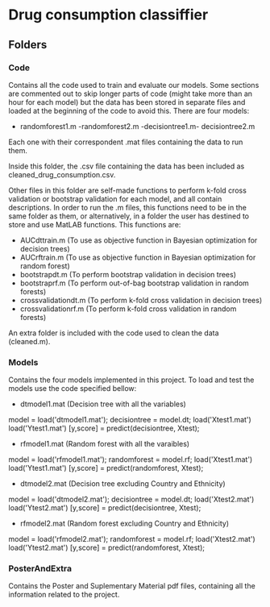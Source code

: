 # Drug consumption classiffier 

## Folders

### Code 

Contains all the code used to train and evaluate our models. Some sections are commented out to skip longer parts of code (might take more than an hour for each model) but the data has been stored in separate files and loaded at the beginning of the code to avoid this. There are four models: 
- randomforest1.m
-randomforest2.m
-decisiontree1.m-
decisiontree2.m

Each one with their correspondent .mat files containing the data to run them.  

Inside this folder, the .csv file containing the data has been included as cleaned_drug_consumption.csv. 

Other files in this folder are self-made functions to perform k-fold cross validation or bootstrap validation for each model, and all contain descriptions. In order to run the .m files, this functions need to be in the same folder as them, or alternatively, in a folder the user has destined to store and use MatLAB functions. This functions are:

- AUCdttrain.m (To use as objective function in Bayesian optimization for decision trees)
- AUCrftrain.m (To use as objective function in Bayesian optimization for random forest)
- bootstrapdt.m (To perform bootstrap validation in decision trees)
- bootstraprf.m (To perform out-of-bag bootstrap validation in random forests)
- crossvalidationdt.m (To perform k-fold cross validation in decision trees)
- crossvalidationrf.m (To perform k-fold cross validation in random forests)

An extra folder is included with the code used to clean the data (cleaned.m).


### Models

Contains the four models implemented in this project. To load and test the models use the code specified bellow:

- dtmodel1.mat (Decision tree with all the variables)

model = load('dtmodel1.mat');
decisiontree = model.dt;
load('Xtest1.mat')
load('Ytest1.mat')
[y,score] = predict(decisiontree, Xtest);


- rfmodel1.mat (Random forest with all the varaibles)

model = load('rfmodel1.mat');
randomforest = model.rf;
load('Xtest1.mat')
load('Ytest1.mat')
[y,score] = predict(randomforest, Xtest);


- dtmodel2.mat (Decision tree excluding Country and Ethnicity)

model = load('dtmodel2.mat');
decisiontree = model.dt;
load('Xtest2.mat')
load('Ytest2.mat')
[y,score] = predict(decisiontree, Xtest);


- rfmodel2.mat (Random forest excluding Country and Ethnicity)

model = load('rfmodel2.mat');
randomforest = model.rf;
load('Xtest2.mat')
load('Ytest2.mat')
[y,score] = predict(randomforest, Xtest);


### PosterAndExtra
Contains the Poster and Suplementary Material pdf files, containing all the information related to the project. 